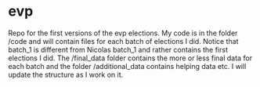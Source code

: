 # evp
Repo for the first versions of the evp elections. My code is in the folder /code and will contain files for each batch of elections I did. Notice that batch_1 is different from Nicolas batch_1 and rather contains the first elections I did. The /final_data folder contains the more or less final data for each batch and the folder /additional_data contains helping data etc. I will update the structure as I work on it. 
